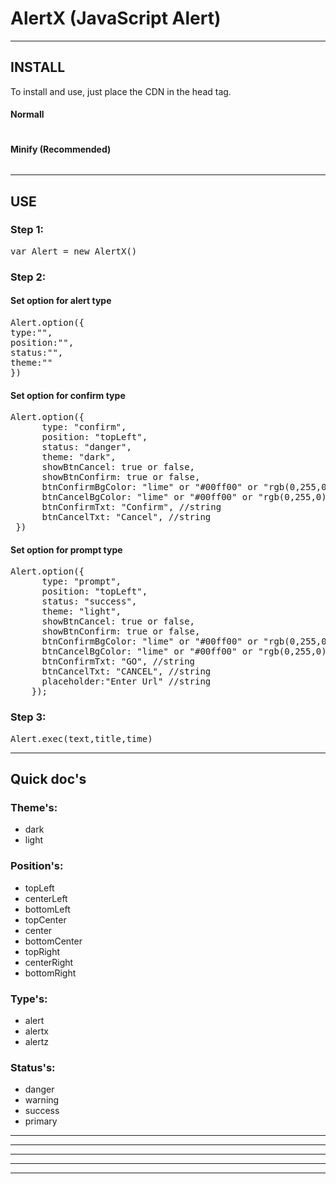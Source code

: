 # AlertX (JavaScript Alert)
<hr>
<h2>INSTALL</h2>
<p>To install and use, just place the CDN in the head tag.</p>
<h4>Normall</h4>
<pre><script src="https://cdn.jsdelivr.net/gh/thephibonacci/AlertX@main/src/AlertX.js"></script></pre>
<h4>Minify (Recommended)</h4>
<pre><script src="https://cdn.jsdelivr.net/gh/thephibonacci/AlertX@main/min/AlertX.js"></script></pre>
<hr>
<h2>USE</h2>
<h3>Step 1: </h3>
<pre>var Alert = new AlertX()</pre>
<h3>Step 2: </h3>
<h4>Set option for alert type </h4>
<pre>
Alert.option({
type:"",
position:"",
status:"",
theme:""
})
</pre>

<h4>Set option for confirm type </h4>
<pre>
Alert.option({
      type: "confirm",
      position: "topLeft",
      status: "danger",
      theme: "dark",
      showBtnCancel: true or false,
      showBtnConfirm: true or false,
      btnConfirmBgColor: "lime" or "#00ff00" or "rgb(0,255,0)",
      btnCancelBgColor: "lime" or "#00ff00" or "rgb(0,255,0)",
      btnConfirmTxt: "Confirm", //string
      btnCancelTxt: "Cancel", //string
 })
</pre>

<h4>Set option for prompt type </h4>
<pre>
Alert.option({
      type: "prompt",
      position: "topLeft",
      status: "success",
      theme: "light",
      showBtnCancel: true or false,
      showBtnConfirm: true or false,
      btnConfirmBgColor: "lime" or "#00ff00" or "rgb(0,255,0)",
      btnCancelBgColor: "lime" or "#00ff00" or "rgb(0,255,0)",
      btnConfirmTxt: "GO", //string
      btnCancelTxt: "CANCEL", //string
      placeholder:"Enter Url" //string
    });
</pre>

<h3>Step 3: </h3>
<pre>Alert.exec(text,title,time)</pre>

<hr>
<h2>Quick doc's</h2> 

<h3>Theme's:</h3>

<ul>
  <li>dark</li>  
  <li>light</li>
</ul>

<h3>Position's:</h3>

<ul>
  <li>topLeft</li>  
  <li>centerLeft</li>
  <li>bottomLeft</li>
  <li>topCenter</li>
  <li>center</li>
  <li>bottomCenter</li>
  <li>topRight</li>
  <li>centerRight</li>
  <li>bottomRight</li>
</ul>

<h3>Type's:</h3>

<ul>
  <li>alert</li>
  <li>alertx</li>
  <li>alertz</li>
</ul>

<h3>Status's:</h3>

<ul>
  <li>danger</li>
  <li>warning</li>
  <li>success</li>
  <li>primary</li>
</ul>

<hr><hr><hr><hr><hr>
